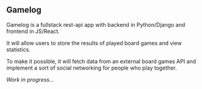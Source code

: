 
## Gamelog

Gamelog is a fullstack rest-api app with backend in Python/Django and frontend in JS/React.

It will allow users to store the results of played board games and view statistics.

To make it possible, it will fetch data from an external board games API and implement a sort of social networking for people who play together.

_Work in progress..._
